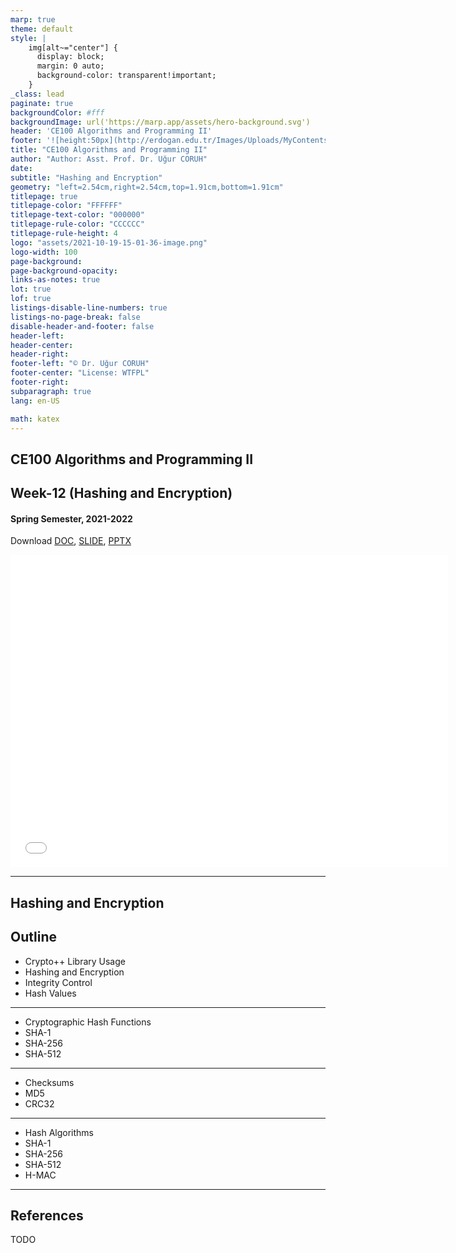 ```yaml
---
marp: true
theme: default
style: |
    img[alt~="center"] {
      display: block;
      margin: 0 auto;
      background-color: transparent!important;
    }
_class: lead
paginate: true
backgroundColor: #fff
backgroundImage: url('https://marp.app/assets/hero-background.svg')
header: 'CE100 Algorithms and Programming II'
footer: '![height:50px](http://erdogan.edu.tr/Images/Uploads/MyContents/L_379-20170718142719217230.jpg) RTEU CE100 Week-12'
title: "CE100 Algorithms and Programming II"
author: "Author: Asst. Prof. Dr. Uğur CORUH"
date:
subtitle: "Hashing and Encryption"
geometry: "left=2.54cm,right=2.54cm,top=1.91cm,bottom=1.91cm"
titlepage: true
titlepage-color: "FFFFFF"
titlepage-text-color: "000000"
titlepage-rule-color: "CCCCCC"
titlepage-rule-height: 4
logo: "assets/2021-10-19-15-01-36-image.png"
logo-width: 100 
page-background:
page-background-opacity:
links-as-notes: true
lot: true
lof: true
listings-disable-line-numbers: true
listings-no-page-break: false
disable-header-and-footer: false
header-left:
header-center:
header-right:
footer-left: "© Dr. Uğur CORUH"
footer-center: "License: WTFPL"
footer-right:
subparagraph: true
lang: en-US 

math: katex
---
```


<!-- _backgroundColor: aquq -->

<!-- _color: orange -->

<!-- paginate: false -->

## CE100 Algorithms and Programming II

## Week-12 (Hashing and Encryption)

#### Spring Semester, 2021-2022

Download [DOC](ce100-week-12-crypto.tr.md_doc.pdf), [SLIDE](ce100-week-12-crypto.tr.md_slide.pdf), [PPTX](ce100-week-12-crypto.tr.md_slide.pptx)

<iframe width=700, height=500 frameBorder=0 src="../ce100-week-12-crypto.tr.md_slide.html"></iframe>

---

<!-- paginate: true -->

## Hashing and Encryption

## Outline
- Crypto++ Library Usage
 - Hashing and Encryption
  - Integrity Control 
  - Hash Values 

---

- Cryptographic Hash Functions 
 - SHA-1 
 - SHA-256 
 - SHA-512 

---

- Checksums 
 - MD5 
 - CRC32 

---

- Hash Algorithms 
 - SHA-1 
 - SHA-256 
 - SHA-512 
 - H-MAC

---

## References

TODO
